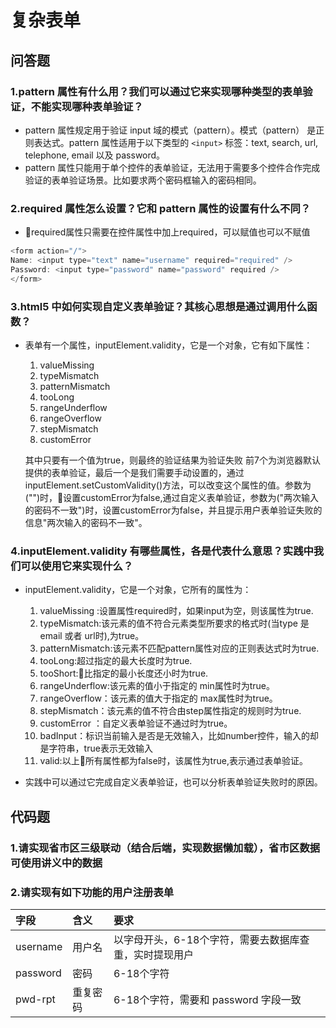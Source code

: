 # 复杂表单

## 问答题

### 1.pattern 属性有什么用？我们可以通过它来实现哪种类型的表单验证，不能实现哪种表单验证？

- pattern 属性规定用于验证 input 域的模式（pattern）。模式（pattern） 是正则表达式。pattern 属性适用于以下类型的 `<input>` 标签：text, search, url, telephone, email 以及 password。
- pattern 属性只能用于单个控件的表单验证，无法用于需要多个控件合作完成验证的表单验证场景。比如要求两个密码框输入的密码相同。
  
### 2.required 属性怎么设置？它和 pattern 属性的设置有什么不同？

- required属性只需要在控件属性中加上required，可以赋值也可以不赋值

```js
<form action="/">
Name: <input type="text" name="username" required="required" />
Password: <input type="password" name="password" required />
</form>
```

### 3.html5 中如何实现自定义表单验证？其核心思想是通过调用什么函数？

- 表单有一个属性，inputElement.validity，它是一个对象，它有如下属性：
  1. valueMissing
  2. typeMismatch
  3. patternMismatch
  4. tooLong
  5. rangeUnderflow
  6. rangeOverflow
  7. stepMismatch
  8. customError  

  其中只要有一个值为true，则最终的验证结果为验证失败 前7个为浏览器默认提供的表单验证，最后一个是我们需要手动设置的，通过inputElement.setCustomValidity()方法，可以改变这个属性的值。参数为("")时，设置customError为false,通过自定义表单验证，参数为("两次输入的密码不一致")时，设置customError为false，并且提示用户表单验证失败的信息"两次输入的密码不一致"。

### 4.inputElement.validity 有哪些属性，各是代表什么意思？实践中我们可以使用它来实现什么？

- inputElement.validity，它是一个对象，它所有的属性为：
  1. valueMissing :设置属性required时，如果input为空，则该属性为true.
  2. typeMismatch:该元素的值不符合元素类型所要求的格式时(当type 是 email 或者 url时),为true。
  3. patternMismatch:该元素不匹配pattern属性对应的正则表达式时为true.
  4. tooLong:超过指定的最大长度时为true.
  5. tooShort:比指定的最小长度还小时为true.
  6. rangeUnderflow:该元素的值小于指定的 min属性时为true。
  7. rangeOverflow：该元素的值大于指定的 max属性时为true。
  8. stepMismatch：该元素的值不符合由step属性指定的规则时为true.
  9. customError ：自定义表单验证不通过时为true。
  10. badInput：标识当前输入是否是无效输入，比如number控件，输入的却是字符串，true表示无效输入
  11. valid:以上所有属性都为false时，该属性为true,表示通过表单验证。

- 实践中可以通过它完成自定义表单验证，也可以分析表单验证失败时的原因。

## 代码题

### 1.请实现省市区三级联动（结合后端，实现数据懒加载），省市区数据可使用讲义中的数据

### 2.请实现有如下功能的用户注册表单

| 字段  | 含义 | 要求 |
| :-- | :-- | :-- |
|username|用户名|以字母开头，6-18个字符，需要去数据库查重，实时提现用户|
|password|密码|6-18个字符|
|pwd-rpt |重复密码 |6-18个字符，需要和 password 字段一致 |
